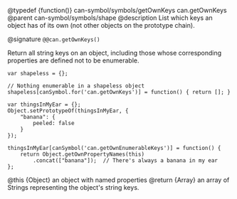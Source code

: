 @typedef {function()} can-symbol/symbols/getOwnKeys can.getOwnKeys
@parent can-symbol/symbols/shape
@description List which keys an object has of its own (not other objects on the prototype chain).

@signature `@@can.getOwnKeys()`

Return all string keys on an object, including those whose corresponding properties are defined not to be enumerable.

```
var shapeless = {};

// Nothing enumerable in a shapeless object
shapeless[canSymbol.for('can.getOwnKeys')] = function() { return []; }

var thingsInMyEar = {};
Object.setPrototypeOf(thingsInMyEar, {
	"banana": {
		peeled: false
	}
});

thingsInMyEar[canSymbol('can.getOwnEnumerableKeys')] = function() { 
	return Object.getOwnPropertyNames(this)
		.concat(["banana"]);  // There's always a banana in my ear
};

```

@this {Object} an object with named properties
@return {Array} an array of Strings representing the object's string keys.

